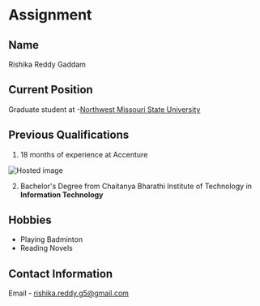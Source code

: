 # Assignment

## Name

Rishika Reddy Gaddam

## Current Position

Graduate student at -[Northwest Missouri State University](https://www.nwmissouri.edu/ "NWMSU")

## Previous Qualifications

1. 18 months of experience at Accenture

![Hosted image](https://www.accenture.com/t20170407T081136Z__w__/us-en/_acnmedia/Accenture/Conversion-Assets/Careers/Images/LandingPage/58/Accenture-Explore-08 "accenture logo")

2. Bachelor's Degree from Chaitanya Bharathi Institute of Technology in **Information Technology**

## Hobbies 

- Playing Badminton
- Reading Novels

## Contact Information

Email - rishika.reddy.g5@gmail.com



